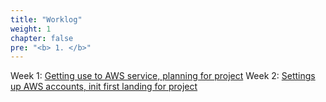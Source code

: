 ```yaml
---
title: "Worklog"
weight: 1
chapter: false
pre: "<b> 1. </b>"
---
```


Week 1: [Getting use to AWS service, planning for project](1.1-week%201%20Worklog/)
Week 2: [Settings up AWS accounts, init first landing for project](1.2-Week%202%20Worklog/)

